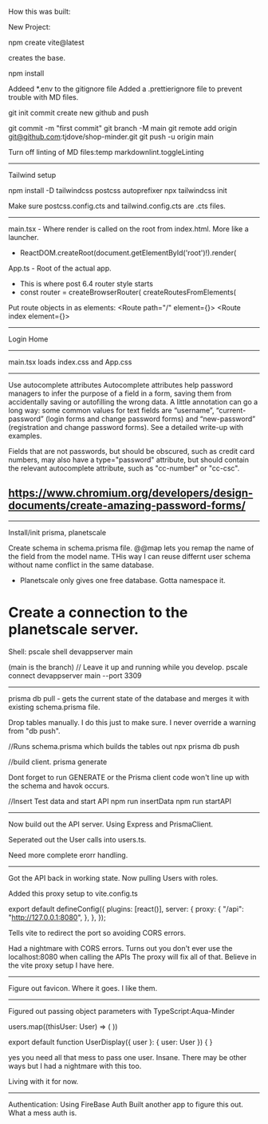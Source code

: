 How this was built:

New Project:

npm create vite@latest

creates the base.

npm install

Addeed \*.env to the gitignore file
Added a .prettierignore file to prevent trouble with MD files.

git init
commit
create new github and push

git commit -m "first commit"
git branch -M main
git remote add origin git@github.com:tjdove/shop-minder.git
git push -u origin main

Turn off linting of MD files:temp
markdownlint.toggleLinting

---

Tailwind setup

npm install -D tailwindcss postcss autoprefixer
npx tailwindcss init

Make sure postcss.config.cts and tailwind.config.cts are .cts files.

---

main.tsx - Where render is called on the root from index.html. More like a launcher.

- ReactDOM.createRoot(document.getElementById('root')!).render(

App.ts - Root of the actual app.

- This is where post 6.4 router style starts
- const router = createBrowserRouter(
  createRoutesFromElements(

Put route objects in as elements:
<Route path="/" element={<RootLayout />}>
<Route index element={<Home />}></Route>
</Route>

---

Login
Home

---

main.tsx loads index.css and App.css

---

Use autocomplete attributes
Autocomplete attributes help password managers to infer the purpose of a field in a form, saving them from accidentally saving or autofilling the wrong data. A little annotation can go a long way: some common values for text fields are “username”, “current-password” (login forms and change password forms) and “new-password” (registration and change password forms). See a detailed write-up with examples.

Fields that are not passwords, but should be obscured, such as credit card numbers, may also have a type="password" attribute, but should contain the relevant autocomplete attribute, such as "cc-number" or "cc-csc".

## https://www.chromium.org/developers/design-documents/create-amazing-password-forms/

---

Install/init prisma, planetscale

Create schema in schema.prisma file.
@@map lets you remap the name of the field from the model name.
THis way I can reuse differnt user schema without name conflict in the same database.

- Planetscale only gives one free database. Gotta namespace it.

# Create a connection to the planetscale server.

Shell:
pscale shell devappserver main

(main is the branch)
// Leave it up and running while you develop.
pscale connect devappserver main --port 3309

---

prisma db pull - gets the current state of the database and merges it with existing schema.prisma file.

Drop tables manually. I do this just to make sure. I never override a warning from "db push".

//Runs schema.prisma which builds the tables out
npx prisma db push

//build client.
prisma generate

Dont forget to run GENERATE or the Prisma client code won't line up with the schema and havok occurs.

//Insert Test data and start API
npm run insertData
npm run startAPI

---

Now build out the API server.
Using Express and PrismaClient.

Seperated out the User calls into users.ts.

Need more complete erorr handling.

---

Got the API back in working state. Now pulling Users with roles.

Added this proxy setup to vite.config.ts

export default defineConfig({
plugins: [react()],
server: {
proxy: {
"/api": "http://127.0.0.1:8080",
},
},
});

Tells vite to redirect the port so avoiding CORS errors.

Had a nightmare with CORS errors.
Turns out you don't ever use the localhost:8080 when calling the APIs
The proxy will fix all of that. Believe in the vite proxy setup I have here.

---

Figure out favicon. Where it goes. I like them.

---

Figured out passing object parameters with TypeScript:Aqua-Minder

users.map((thisUser: User) => (
<UserDisplay user={thisUser} key={thisUser.id} />
))

export default function UserDisplay({ user }: { user: User }) {
}

yes you need all that mess to pass one user. Insane. There may be other ways but I had a nightmare with this too.

Living with it for now.

---

Authentication:
Using FireBase Auth
Built another app to figure this out. What a mess auth is.
